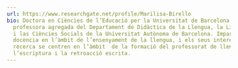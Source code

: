 ```yaml
---
url: https://www.researchgate.net/profile/Marilisa-Birello
bio: Doctora en Ciències de l’Educació per la Universitat de Barcelona i
  professora agregada del Departament de Didàctica de la Llengua, la Literatura
  i las Ciències Socials de la Universitat Autònoma de Barcelona. Imparteix
  docència en l’àmbit de l’ensenyament de la llengua, i els seus interessos de
  recerca se centren en l’àmbit  de la formació del professorat de llengües,
  l’escriptura i la retroacció escrita.
---
```

